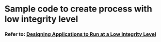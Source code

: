 # Sample code to create process with low integrity level

### Refer to: [Designing Applications to Run at a Low Integrity Level](https://learn.microsoft.com/en-us/previous-versions/dotnet/articles/bb625960(v=msdn.10)?redirectedfrom=MSDN)
